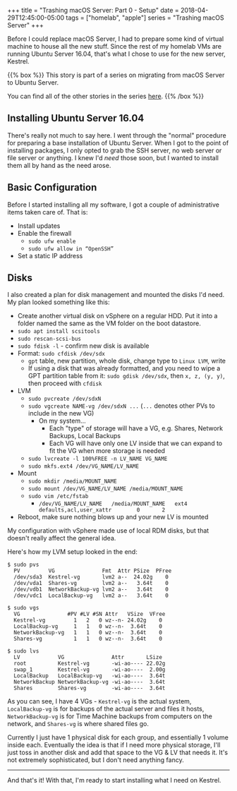 +++
title = "Trashing macOS Server: Part 0 - Setup"
date = 2018-04-29T12:45:00-05:00
tags = ["homelab", "apple"]
series = "Trashing macOS Server"
+++

Before I could replace macOS Server, I had to prepare some kind of virtual machine to house all the new stuff. Since the rest of my homelab VMs are running Ubuntu Server 16.04, that's what I chose to use for the new server, Kestrel.

{{% box %}}
This story is part of a series on migrating from macOS Server to Ubuntu Server.

You can find all of the other stories in the series [here](/series/trashing-macos-server).
{{% /box %}}

## Installing Ubuntu Server 16.04

There's really not much to say here. I went through the "normal" procedure for preparing a base installation of Ubuntu Server. When I got to the point of installing packages, I only opted to grab the SSH server, no web server or file server or anything. I knew I'd _need_ those soon, but I wanted to install them all by hand as the need arose.

## Basic Configuration

Before I started installing all my software, I got a couple of administrative items taken care of. That is:

- Install updates
- Enable the firewall
  - `sudo ufw enable`
  - `sudo ufw allow in “OpenSSH”`
- Set a static IP address

## Disks

I also created a plan for disk management and mounted the disks I'd need. My plan looked something like this:

- Create another virtual disk on vSphere on a regular HDD. Put it into a folder named the same as the VM folder on the boot datastore.
- `sudo apt install scsitools`
- `sudo rescan-scsi-bus`
- `sudo fdisk -l` - confirm new disk is available
- Format: `sudo cfdisk /dev/sdx`
  - `gpt` table, new partition, whole disk, change type to `Linux LVM`, write
  - If using a disk that was already formatted, and you need to wipe a GPT partition table from it: `sudo gdisk /dev/sdx`, then `x, z, (y, y)`, then proceed with `cfdisk`
- LVM
  - `sudo pvcreate /dev/sdxN`
  - `sudo vgcreate NAME-vg /dev/sdxN ...` (`...` denotes other PVs to include in the new VG)
    - On my system...
      - Each "type" of storage will have a VG, e.g. Shares, Network Backups, Local Backups
      - Each VG will have only one LV inside that we can expand to fit the VG when more storage is needed
  - `sudo lvcreate -l 100%FREE -n LV_NAME VG_NAME`
  - `sudo mkfs.ext4 /dev/VG_NAME/LV_NAME`
- Mount
  - `sudo mkdir /media/MOUNT_NAME`
  - `sudo mount /dev/VG_NAME/LV_NAME /media/MOUNT_NAME`
  - `sudo vim /etc/fstab`
    - `/dev/VG_NAME/LV_NAME   /media/MOUNT_NAME   ext4    defaults,acl,user_xattr        0       2`
- Reboot, make sure nothing blows up and your new LV is mounted

My configuration with vSphere made use of local RDM disks, but that doesn't really affect the general idea.

Here's how my LVM setup looked in the end:

```shell-session
$ sudo pvs
  PV         VG               Fmt  Attr PSize  PFree
  /dev/sda3  Kestrel-vg       lvm2 a--  24.02g    0
  /dev/vda1  Shares-vg        lvm2 a--   3.64t    0
  /dev/vdb1  NetworkBackup-vg lvm2 a--   3.64t    0
  /dev/vdc1  LocalBackup-vg   lvm2 a--   3.64t    0

$ sudo vgs
  VG               #PV #LV #SN Attr   VSize  VFree
  Kestrel-vg         1   2   0 wz--n- 24.02g    0
  LocalBackup-vg     1   1   0 wz--n-  3.64t    0
  NetworkBackup-vg   1   1   0 wz--n-  3.64t    0
  Shares-vg          1   1   0 wz--n-  3.64t    0

$ sudo lvs
  LV            VG               Attr       LSize
  root          Kestrel-vg       -wi-ao---- 22.02g
  swap_1        Kestrel-vg       -wi-ao----  2.00g
  LocalBackup   LocalBackup-vg   -wi-ao----  3.64t
  NetworkBackup NetworkBackup-vg -wi-ao----  3.64t
  Shares        Shares-vg        -wi-ao----  3.64t
```

As you can see, I have 4 VGs - `Kestrel-vg` is the actual system, `LocalBackup-vg` is for backups of the actual server and files it hosts, `NetworkBackup-vg` is for Time Machine backups from computers on the network, and `Shares-vg` is where shared files go.

Currently I just have 1 physical disk for each group, and essentially 1 volume inside each. Eventually the idea is that if I need more physical storage, I'll just toss in another disk and add that space to the VG & LV that needs it. It's not extremely sophisticated, but I don't need anything fancy.

---

And that's it! With that, I'm ready to start installing what I need on Kestrel.
